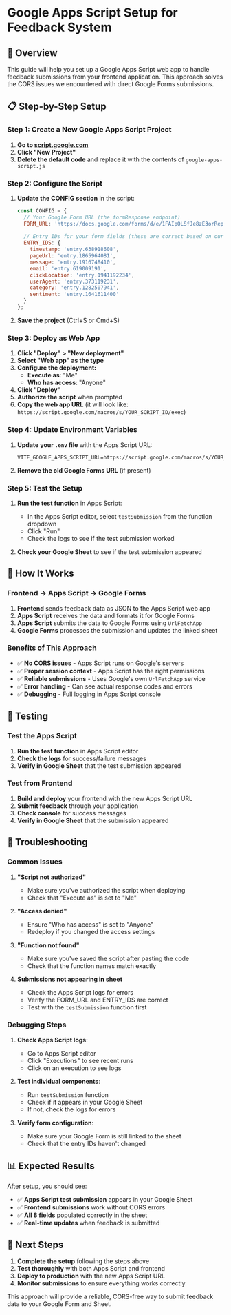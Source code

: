 # Google Apps Script Setup for Feedback System

## 🎯 **Overview**

This guide will help you set up a Google Apps Script web app to handle feedback submissions from your frontend application. This approach solves the CORS issues we encountered with direct Google Forms submissions.

## 📋 **Step-by-Step Setup**

### **Step 1: Create a New Google Apps Script Project**

1. **Go to [script.google.com](https://script.google.com)**
2. **Click "New Project"**
3. **Delete the default code** and replace it with the contents of `google-apps-script.js`

### **Step 2: Configure the Script**

1. **Update the CONFIG section** in the script:
   ```javascript
   const CONFIG = {
     // Your Google Form URL (the formResponse endpoint)
     FORM_URL: 'https://docs.google.com/forms/d/e/1FAIpQLSfJe8zE3orRepl8iu7OrMIROdAaV3vFci2AbBVbSiOEtcSbWQ/formResponse',
     
     // Entry IDs for your form fields (these are correct based on our testing)
     ENTRY_IDS: {
       timestamp: 'entry.638918608',
       pageUrl: 'entry.1865964081', 
       message: 'entry.1916748410',
       email: 'entry.619009191',
       clickLocation: 'entry.1941192234',
       userAgent: 'entry.373119231',
       category: 'entry.1282507941',
       sentiment: 'entry.1641611400'
     }
   };
   ```

2. **Save the project** (Ctrl+S or Cmd+S)

### **Step 3: Deploy as Web App**

1. **Click "Deploy" > "New deployment"**
2. **Select "Web app" as the type**
3. **Configure the deployment:**
   - **Execute as**: "Me"
   - **Who has access**: "Anyone"
4. **Click "Deploy"**
5. **Authorize the script** when prompted
6. **Copy the web app URL** (it will look like: `https://script.google.com/macros/s/YOUR_SCRIPT_ID/exec`)

### **Step 4: Update Environment Variables**

1. **Update your `.env` file** with the Apps Script URL:
   ```env
   VITE_GOOGLE_APPS_SCRIPT_URL=https://script.google.com/macros/s/YOUR_SCRIPT_ID/exec
   ```

2. **Remove the old Google Forms URL** (if present)

### **Step 5: Test the Setup**

1. **Run the test function** in Apps Script:
   - In the Apps Script editor, select `testSubmission` from the function dropdown
   - Click "Run"
   - Check the logs to see if the test submission worked

2. **Check your Google Sheet** to see if the test submission appeared

## 🔧 **How It Works**

### **Frontend → Apps Script → Google Forms**

1. **Frontend** sends feedback data as JSON to the Apps Script web app
2. **Apps Script** receives the data and formats it for Google Forms
3. **Apps Script** submits the data to Google Forms using `UrlFetchApp`
4. **Google Forms** processes the submission and updates the linked sheet

### **Benefits of This Approach**

- ✅ **No CORS issues** - Apps Script runs on Google's servers
- ✅ **Proper session context** - Apps Script has the right permissions
- ✅ **Reliable submissions** - Uses Google's own `UrlFetchApp` service
- ✅ **Error handling** - Can see actual response codes and errors
- ✅ **Debugging** - Full logging in Apps Script console

## 🧪 **Testing**

### **Test the Apps Script**

1. **Run the test function** in Apps Script editor
2. **Check the logs** for success/failure messages
3. **Verify in Google Sheet** that the test submission appeared

### **Test from Frontend**

1. **Build and deploy** your frontend with the new Apps Script URL
2. **Submit feedback** through your application
3. **Check console** for success messages
4. **Verify in Google Sheet** that the submission appeared

## 🚨 **Troubleshooting**

### **Common Issues**

1. **"Script not authorized"**
   - Make sure you've authorized the script when deploying
   - Check that "Execute as" is set to "Me"

2. **"Access denied"**
   - Ensure "Who has access" is set to "Anyone"
   - Redeploy if you changed the access settings

3. **"Function not found"**
   - Make sure you've saved the script after pasting the code
   - Check that the function names match exactly

4. **Submissions not appearing in sheet**
   - Check the Apps Script logs for errors
   - Verify the FORM_URL and ENTRY_IDS are correct
   - Test with the `testSubmission` function first

### **Debugging Steps**

1. **Check Apps Script logs**:
   - Go to Apps Script editor
   - Click "Executions" to see recent runs
   - Click on an execution to see logs

2. **Test individual components**:
   - Run `testSubmission` function
   - Check if it appears in your Google Sheet
   - If not, check the logs for errors

3. **Verify form configuration**:
   - Make sure your Google Form is still linked to the sheet
   - Check that the entry IDs haven't changed

## 📊 **Expected Results**

After setup, you should see:

- ✅ **Apps Script test submission** appears in your Google Sheet
- ✅ **Frontend submissions** work without CORS errors
- ✅ **All 8 fields** populated correctly in the sheet
- ✅ **Real-time updates** when feedback is submitted

## 🔄 **Next Steps**

1. **Complete the setup** following the steps above
2. **Test thoroughly** with both Apps Script and frontend
3. **Deploy to production** with the new Apps Script URL
4. **Monitor submissions** to ensure everything works correctly

This approach will provide a reliable, CORS-free way to submit feedback data to your Google Form and Sheet.
